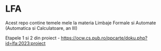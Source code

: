 # LFA

Acest repo contine temele mele la materia Limbaje Formale si Automate (Automatica si Calculatoare, an III)

Etapele 1 si 2 din proiect - https://ocw.cs.pub.ro/ppcarte/doku.php?id=lfa:2023:proiect
